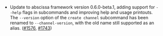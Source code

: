 - Update to abscissa framework version 0.6.0-beta.1, adding support for
  `--help` flags in subcommands and improving help and usage printouts.
  The `--version` option of the `create channel` subcommand has been renamed
  to `--channel-version`, with the old name still supported as an alias.
  ([#1576](https://github.com/informalsystems/ibc-rs/pull/1576),
   [#1743](https://github.com/informalsystems/ibc-rs/pull/1743))
